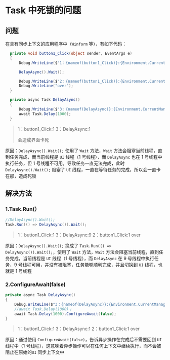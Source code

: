 # Task 中死锁的问题

## 问题

在具有同步上下文的应用程序中（`Winform` 等），有如下代码：

```c#
  private void button1_Click(object sender, EventArgs e)
  {
      Debug.WriteLine($"1：{nameof(button1_Click)}:{Environment.CurrentManagedThreadId}");

      DelayAsync().Wait();

      Debug.WriteLine($"2：{nameof(button1_Click)}:{Environment.CurrentManagedThreadId}");
      Debug.WriteLine("over");
  }

  private async Task DelayAsync()
  {
      Debug.WriteLine($"3：{nameof(DelayAsync)}:{Environment.CurrentManagedThreadId}");
      await Task.Delay(1000);
  }
```

> 1：button1_Click:1
> 3：DelayAsync:1
>
> 会造成界面卡死

原因：`DelayAsync().Wait();` 使用了 `Wait` 方法，`Wait` 方法会阻塞当前线程，直到任务完成，而当前线程是 `UI` 线程（1 号线程），而 `DelayAsync` 也在 1 号线程中执行任务，但 1 号线程不可用，导致任务一直无法完成，此时 ` DelayAsync().Wait();` 阻塞了 `UI` 线程，一直在等待任务的完成，所以会一直卡在那，造成死锁



## 解决方法

### 1.Task.Run(）

```c#
//DelayAsync().Wait();
Task.Run(() => DelayAsync()).Wait();
```

> 1：button1_Click:1
> 3：DelayAsync:9
> 2：button1_Click:1
> over

原因：`DelayAsync().Wait();` 换成了 `Task.Run(() => DelayAsync()).Wait();`，使用了 `Wait` 方法，`Wait` 方法会阻塞当前线程，直到任务完成，当前线程是 `UI` 线程（1 号线程），而 `DelayAsync` 在 9 号线程中执行任务，9 号线程可用，并没有被阻塞，任务能够顺利完成，并且切换到 `UI` 线程，也就是 1 号线程

### 2.ConfigureAwait(false)

```C#
private async Task DelayAsync()
{
    Debug.WriteLine($"3：{nameof(DelayAsync)}:{Environment.CurrentManagedThreadId}");
    //await Task.Delay(1000)；
    await Task.Delay(1000).ConfigureAwait(false);
}
```

> 1：button1_Click:1
> 3：DelayAsync:1
> 2：button1_Click:1
> over

原因：通过使用 `ConfigureAwait(false)`，告诉异步操作在完成后不需要回到 `UI` 线程中（1 号线程），这意味着异步操作可以在任何上下文中继续执行，而不会被阻止在原始的`UI` 同步上下文中